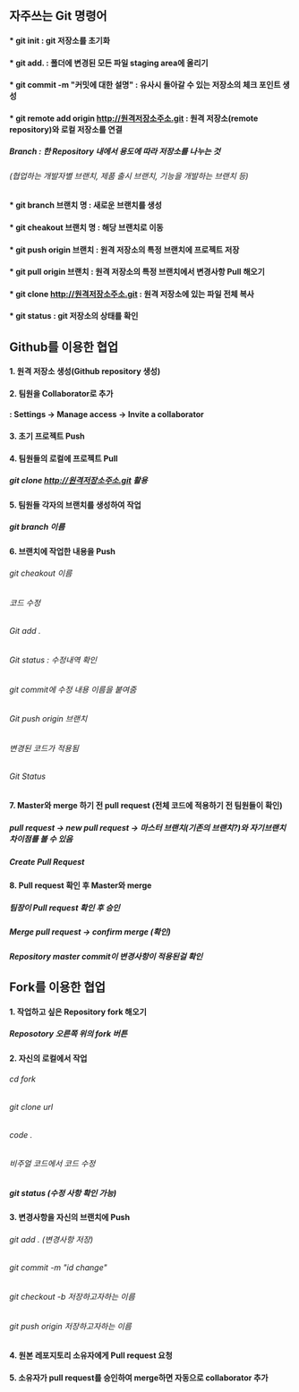 ## 자주쓰는 Git 명령어
#### * git init : git 저장소를 초기화
#### * git add. : 폴더에 변경된 모든 파일 staging area에 올리기
#### * git commit -m "커밋에 대한 설명" : 유사시 돌아갈 수 있는 저장소의 체크 포인트 생성
#### * git remote add origin http://원격저장소주소.git : 원격 저장소(remote repository)와 로컬 저장소를 연결


##### Branch : 한 Repository 내에서 용도에 따라 저장소를 나누는 것 
######        (협업하는 개발자별 브랜치, 제품 출시 브랜치, 기능을 개발하는 브랜치 등)
#### * git branch 브랜치 명 : 새로운 브랜치를 생성
#### * git cheakout 브랜치 명 : 해당 브랜치로 이동
#### * git push origin 브랜치 : 원격 저장소의 특정 브랜치에 프로젝트 저장
#### * git pull origin 브랜치 : 원격 저장소의 특정 브랜치에서 변경사항 Pull 해오기
#### * git clone http://원격저장소주소.git : 원격 저장소에 있는 파일 전체 복사
#### * git status : git 저장소의 상태를 확인


## Github를 이용한 협업
#### 1. 원격 저장소 생성(Github repository 생성)
#### 2. 팀원을 Collaborator로 추가
####  : Settings → Manage access → Invite a collaborator 
#### 3. 초기 프로젝트 Push
#### 4. 팀원들의 로컬에 프로젝트 Pull
##### git clone http://원격저장소주소.git 활용
#### 5. 팀원들 각자의 브랜치를 생성하여 작업
##### git branch 이름
#### 6. 브랜치에 작업한 내용을 Push
###### git cheakout 이름
###### 코드 수정
###### Git add .
###### Git status : 수정내역 확인
###### git commit에 수정 내용 이름을 붙여줌
###### Git push origin 브랜치
###### 변경된 코드가 적용됨
###### Git Status
#### 7. Master와 merge 하기 전 pull request (전체 코드에 적용하기 전 팀원들이 확인)
##### pull request → new pull request → 마스터 브랜치(기존의 브랜치?)와 자기브랜치 차이점를 볼 수 있음
##### Create Pull Request
#### 8. Pull request 확인 후 Master와 merge
##### 팀장이 Pull request 확인 후 승인
##### Merge pull request → confirm merge (확인)
##### Repository master commit이 변경사항이 적용된걸 확인

## Fork를 이용한 협업
#### 1. 작업하고 싶은 Repository fork 해오기
##### Reposotory 오른쪽 위의 fork 버튼
#### 2. 자신의 로컬에서 작업
###### cd fork 
###### git clone url
###### code .
######  비주얼 코드에서 코드 수정
##### git status (수정 사항 확인 가능)
#### 3. 변경사항을 자신의 브랜치에 Push
###### git add . (변경사항 저장)
###### git commit -m "id change" 
###### git checkout -b 저장하고자하는 이름 
###### git push origin 저장하고자하는 이름 
#### 4. 원본 레포지토리 소유자에게 Pull request 요청
#### 5. 소유자가 pull request를 승인하여 merge하면 자동으로 collaborator 추가
